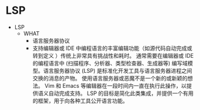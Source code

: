 # LSP

* LSP
  * WHAT
    * 语言服务器协议
    * 支持编辑器或 IDE 中编程语言的丰富编辑功能（如源代码自动完成或 转到定义 ）传统上非常具有挑战性和耗时。 通常需要在编辑器或 IDE 的编程语言中 (扫描程序、分析器、类型检查器、生成器等) 编写域模型。语言服务器协议 (LSP) 是标准化开发工具与语言服务器进程之间交换的消息的产物。 使用语言服务器或恶魔不是一个新的或新颖的想法。 Vim 和 Emacs 等编辑器在一段时间内一直在执行此操作，以提供语义自动完成支持。 LSP 的目标是简化此类集成，并提供一个有用的框架，用于向各种工具公开语言功能。
